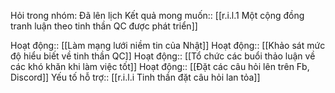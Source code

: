 Hỏi trong nhóm: Đã lên lịch
Kết quả mong muốn:: [[r.i.l.1 Một cộng đồng tranh luận theo tinh thần QC được phát triển]]

Hoạt động:: [[Làm mạng lưới niềm tin của Nhật]]
Hoạt động:: [[Khảo sát mức độ hiểu biết về tinh thần QC]]
Hoạt động:: [[Tổ chức các buổi thảo luận về các khó khăn khi làm việc tốt]]
Hoạt động:: [[Đặt các câu hỏi lên trên Fb, Discord]]
Yếu tố hỗ trợ:: [[r.i.l.i Tinh thần đặt câu hỏi lan tỏa]]
